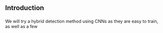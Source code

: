 ## Introduction

###
We will try a hybrid detection method using CNNs as they are easy to train, as well as a few 
